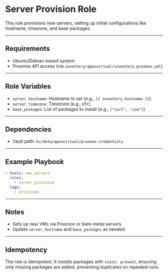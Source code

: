 # Server Provision Role

This role provisions new servers, setting up initial configurations like hostname, timezone, and base packages.

---

## Requirements
- Ubuntu/Debian-based system
- Proxmox API access (via `inventory/apexvirtual/inventory.proxmox.yml`)

---

## Role Variables
- `server_hostname`: Hostname to set (e.g., `{{ inventory_hostname }}`).
- `server_timezone`: Timezone (e.g., `UTC`).
- `base_packages`: List of packages to install (e.g., `["curl", "vim"]`).

---

## Dependencies
- Vault path: `kv/data/apexvirtual/proxmox-credentials`

---

## Example Playbook
```yaml
- hosts: new_servers
  roles:
    - server_provision
  tags:
    - provision
```

---

## Notes
- Sets up new VMs via Proxmox or bare-metal servers.
- Update `server_hostname` and `base_packages` as needed.

---

## Idempotency
The role is idempotent. It installs packages with `state: present`, ensuring only missing packages are added, preventing duplicates on repeated runs.